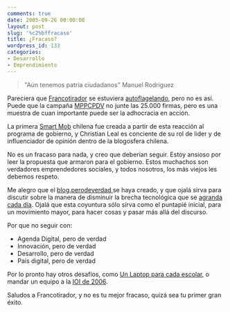 ```yaml
---
comments: true
date: 2005-09-26 00:00:08
layout: post
slug: '%c2%bffracaso'
title: ¿Fracaso?
wordpress_id: 133
categories:
- Desarrollo
- Emprendimiento
---
```


> "Aún tenemos patria ciudadanos" Manuel Rodriguez

Pareciera que [Francotirador](http://www.argonave.com/francotirador/) se estuviera [autoflagelando](http://www.argonave.com/francotirador/archives/2005/09/mi_mejor_fracas.html), pero no es así. Puede que la campaña [MPPCPDV](http://miprimerpc.perodeverdad.cl/) no junte las 25.000 firmas, pero es una muestra de cuan importante puede ser la adhocracia en acción.

La primera [Smart Mob](http://en.wikipedia.org/wiki/Smart_mobs) chilena fue creada a partir de esta reacción al programa de gobierno, y Christian Leal es conciente de su rol de lider y de influenciador de opinión dentro de la blogosfera chilena.

No es un fracaso para nada, y creo que deberían seguir. Estoy ansioso por leer la propuesta que armaron para el gobierno. Estos muchachos son verdadores emprendedores sociales, y todos nosotros, los más viejos les debemos respeto.

Me alegro que el [blog.perodeverdad ](http://blog.perodeverdad/)se haya creado, y que ojalá sirva para discutir sobre la manera de disminuir la brecha tecnológica que se [agranda cada día](http://www.lnds.net/archives/2005/08/la_expansion_de_1.html). Ojalá que esta coyuntura sólo sirva como el puntapié inicial, para un movimiento mayor, para hacer cosas y pasar más allá del discurso.

Por que no seguir con:

  * Agenda Digital, pero de verdad
  * Innovación, pero de verdad
  * Desarrollo, pero de verdad
  * País digital, pero de verdad

Por lo pronto hay otros desafios, como [Un Laptop para cada escolar](http://www.lnds.net/archives/2005/09/un_laptop_para.html), o mandar un equipo a la [IOI de 2006](http://www.lnds.net/archives/2005/09/cuba_los_mejore.html).

Saludos a Francotirador, y no es tu mejor fracaso, quizá sea tu primer gran éxito.



